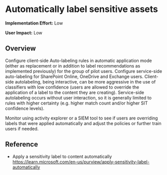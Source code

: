 # Automatically label sensitive assets

**Implementation Effort:** Low

**User Impact:** Low

## Overview

Configure client-side Auto-labeling rules in automatic application mode (either as replacement or in addition to label recommendations as implemented previously) for the group of pilot users. Configure service-side auto-labeling for SharePoint Online, OneDrive and Exchange users. 
Client-side autolabeling, being interactive, can be more aggressive in the use of classifiers with low confidence (users are allowed to override the application of a label to the content they are creating). Service-side autolabeling occurs without user interaction, so it is generally limited to rules with higher certainty (e.g. higher match count and/or higher SIT confidence levels).

Monitor using activity explorer or a SIEM tool to see if users are overriding labels that were applied automatically and adjust the policies or further train users if needed. 

## Reference

* Apply a sensitivity label to content automatically https://learn.microsoft.com/en-us/purview/apply-sensitivity-label-automatically

